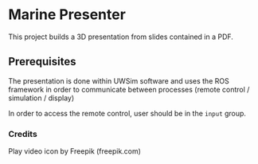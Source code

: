# Marine Presenter

This project builds a 3D presentation from slides contained in a PDF. 

## Prerequisites

The presentation is done within UWSim software and uses the ROS framework in order to communicate between processes (remote control / simulation / display)

In order to access the remote control, user should be in the `input` group.


### Credits

Play video icon by Freepik (freepik.com)
